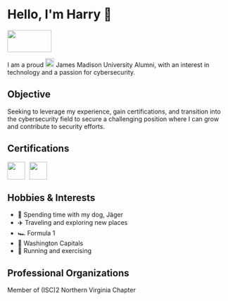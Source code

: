# Hello, I'm Harry :wave:
<a href="https://linkedin.com/in/harrychallis/" target="_blank"><img src="https://custom-icon-badges.demolab.com/badge/LinkedIn-0A66C2?logo=linkedin-white&logoColor=fff" width="100" height="50"/></a>

I am a proud <a href="#"><img src="https://cdn.brandfetch.io/idnACab9-H/w/400/h/400/theme/dark/icon.jpeg?c=1dxbfHSJFAPEGdCLU4o5B" width="20" height="20"></a> James Madison University Alumni, with an interest in technology and a passion for cybersecurity.

## Objective
Seeking to leverage my experience, gain certifications, and transition into the cybersecurity field to secure a challenging position where I can grow and contribute to security efforts.

## Certifications
<div style="display: flex; gap: 10px; align-items: center;">
  <a href="https://www.credly.com/badges/02ea622c-ffb6-40bb-be3a-30693ca0fb6e/linked_in_profile" target="_blank" rel="noopener noreferrer">
    <img src="https://img.shields.io/badge/-Security%2B-FF0000?&style=for-the-badge&logo=CompTIA&logoColor=white" height="40" />
  </a>
  <a href="https://www.credly.com/badges/83703f53-eeb4-44fc-81bd-3e6b2a508096" target="_blank" rel="noopener noreferrer">
    <img src="https://img.shields.io/badge/-Certified%20in%20Cybersecurity-005AA7?&style=for-the-badge&logo=ISC2&logoColor=white" height="40" />
  </a>
</div>


## Hobbies & Interests
- 🐶 Spending time with my dog, Jäger
- ✈️ Traveling and exploring new places
- 🏎️ Formula 1
- 🏒 Washington Capitals
- 🏃 Running and exercising

## Professional Organizations
Member of (ISC)2 Northern Virginia Chapter
